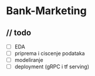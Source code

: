 # Bank-Marketing

## // todo
- [ ] EDA
- [ ] priprema i ciscenje podataka
- [ ] modeliranje
- [ ] deployment (gRPC i tf serving)
